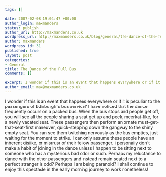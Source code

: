 ```yaml
--- 
tags: []

date: 2007-02-08 19:04:47 +00:00
author_login: maxmanders
status: publish
author_url: http://maxmanders.co.uk
wordpress_url: http://maxmanders.co.uk/blog/general/the-dance-of-the-full-bus/
author: maxmanders
wordpress_id: 31
published: true
layout: post
categories: 
- General
title: The Dance of the Full Bus
comments: []

excerpt: I wonder if this is an event that happens everywhere or if it is peculiar to the passengers of Edinburgh's bus service?  I have noticed that the dance frequently occurs on a packed bus.  When the bus stops and people get off,  you will see all the people sharing a seat get up and peek, meerkat-like, for a newly vacated seat.  These passengers then perform an ornate must-get-that-seat-first maneuver, quick-stepping down the gangway to the shiny empty seat.
author_email: max@maxmanders.co.uk
---
```

I wonder if this is an event that happens everywhere or if it is peculiar to the passengers of Edinburgh's bus service?  I have noticed that the dance frequently occurs on a packed bus.  When the bus stops and people get off,  you will see all the people sharing a seat get up and peek, meerkat-like, for a newly vacated seat.  These passengers then perform an ornate must-get-that-seat-first maneuver, quick-stepping down the gangway to the shiny empty seat.<!--more-->  You can see them twitching nervously as the bus empties, just waiting for the moment to strike.  I can only assume these people have an inherent dislike, or mistrust of their fellow passenger.  I personally don't make a habit of joining in the dance unless I happen to be sitting next to someone who has a mysterious bad odor or such.  Perhaps my reluctance to dance with the other passengers and instead remain seated next to a perfect stranger is odd?  Perhaps I am being paranoid? I shall continue to enjoy this spectacle in the early morning journey to work nonetheless!
